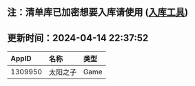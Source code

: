 ## 注：清单库已加密想要入库请使用 ([入库工具](https://github.com/BlankTMing/ManifestAutoUpdate/releases))

## 更新时间：2024-04-14 22:37:52
| AppID | 名称 | 类型  |
| :-------------------- | :----------------------------- | :----------- |
| 1309950 | 太阳之子| Game |
